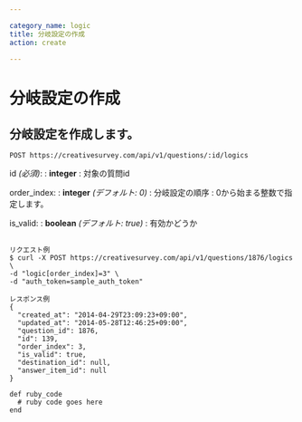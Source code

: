 ```yaml
---

category_name: logic
title: 分岐設定の作成
action: create

---
```


# 分岐設定の作成

## 分岐設定を作成します。

`POST https://creativesurvey.com/api/v1/questions/:id/logics`

id _(必須)_:
: __integer__
: 対象の質問id

order_index:
: __integer__ _(デフォルト: 0)_
: 分岐設定の順序
: 0から始まる整数で指定します。

is_valid:
: __boolean__ _(デフォルト: true)_
: 有効かどうか

~~~

リクエスト例
$ curl -X POST https://creativesurvey.com/api/v1/questions/1876/logics \
-d "logic[order_index]=3" \
-d "auth_token=sample_auth_token"

レスポンス例
{
  "created_at": "2014-04-29T23:09:23+09:00",
  "updated_at": "2014-05-28T12:46:25+09:00",
  "question_id": 1876,
  "id": 139,
  "order_index": 3,
  "is_valid": true,
  "destination_id": null,
  "answer_item_id": null
}

~~~

~~~
def ruby_code
  # ruby code goes here
end
~~~

